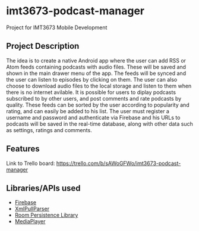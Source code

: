 # imt3673-podcast-manager
Project for IMT3673 Mobile Development

## Project Description
The idea is to create a native Android app where the user can add RSS or Atom feeds containing podcasts with audio files. These will be saved and shown in the main drawer menu of the app. The feeds will be synced and the user can listen to episodes by clicking on them. The user can also choose to download audio files to the local storage and listen to them when there is no internet avilable. It is possible for users to diplay podcasts subscribed to by other users, and post comments and rate podcasts by quality. These feeds can be sorted by the user according to popularity and rating, and can easily be added to his list. The user must register a username and password and authenticate via Firebase and his URLs to podcasts will be saved in the real-time database, along with other data such as settings, ratings and comments.

## Features
Link to Trello board: https://trello.com/b/sAWoGFWo/imt3673-podcast-manager

## Libraries/APIs used
* [Firebase](https://firebase.google.com/docs/android/setup)
* [XmlPullParser](https://developer.android.com/reference/org/xmlpull/v1/XmlPullParser.html)
* [Room Persistence Library](https://developer.android.com/topic/libraries/architecture/room.html)
* [MediaPlayer](https://developer.android.com/guide/topics/media/mediaplayer.html)
